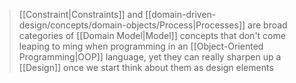 > [[Constraint|Constraints]] and [[domain-driven-design/concepts/domain-objects/Process|Processes]] are broad categories of [[Domain Model|Model]] concepts that don't come leaping to ming when programming in an [[Object-Oriented Programming|OOP]] language, yet they can really sharpen up a [[Design]] once we start think about them as design elements